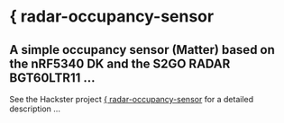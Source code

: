 # { radar-occupancy-sensor

## A simple occupancy sensor (Matter) based on the nRF5340 DK and the S2GO RADAR BGT60LTR11 ...

See the Hackster project [{ radar-occupancy-sensor](https://www.hackster.io/dxcfl/radar-occupancy-sensor-ef56f6) for a detailed description ...
